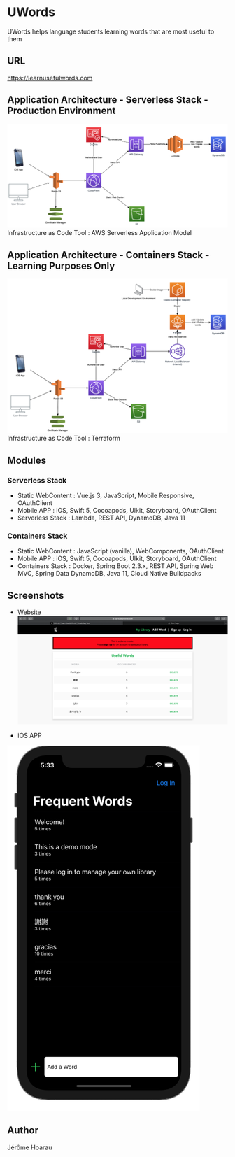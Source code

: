 # UWords
UWords helps language students learning words that are most useful to them

## URL
https://learnusefulwords.com

## Application Architecture - Serverless Stack - Production Environment
![application_architecture](/misc/application_architecture_serverless.png)
Infrastructure as Code Tool : AWS Serverless Application Model

## Application Architecture - Containers Stack - Learning Purposes Only
![application_architecture](/misc/application_architecture_containers.png)
Infrastructure as Code Tool : Terraform

## Modules
### Serverless Stack
* Static WebContent : Vue.js 3, JavaScript, Mobile Responsive, OAuthClient
* Mobile APP : iOS, Swift 5, Cocoapods, UIkit, Storyboard, OAuthClient
* Serverless Stack : Lambda, REST API, DynamoDB, Java 11
### Containers Stack
* Static WebContent : JavaScript (vanilla), WebComponents, OAuthClient
* Mobile APP : iOS, Swift 5, Cocoapods, UIkit, Storyboard, OAuthClient
* Containers Stack : Docker, Spring Boot 2.3.x, REST API, Spring Web MVC, Spring Data DynamoDB, Java 11, Cloud Native Buildpacks

## Screenshots
* Website
![uwords_webiste_screenshot](/misc/uwords_website.png)

* iOS APP

![uwords_ios_screenshot](/misc/uwords_ios.png)

## Author
Jérôme Hoarau
